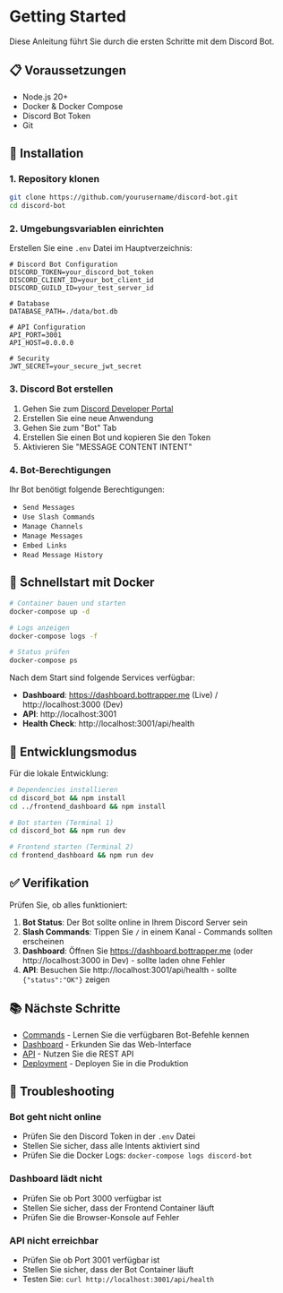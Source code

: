 # Getting Started

Diese Anleitung führt Sie durch die ersten Schritte mit dem Discord Bot.

## 📋 Voraussetzungen

- Node.js 20+
- Docker & Docker Compose
- Discord Bot Token
- Git

## 🔧 Installation

### 1. Repository klonen

```bash
git clone https://github.com/yourusername/discord-bot.git
cd discord-bot
```

### 2. Umgebungsvariablen einrichten

Erstellen Sie eine `.env` Datei im Hauptverzeichnis:

```env
# Discord Bot Configuration
DISCORD_TOKEN=your_discord_bot_token
DISCORD_CLIENT_ID=your_bot_client_id
DISCORD_GUILD_ID=your_test_server_id

# Database
DATABASE_PATH=./data/bot.db

# API Configuration
API_PORT=3001
API_HOST=0.0.0.0

# Security
JWT_SECRET=your_secure_jwt_secret
```

### 3. Discord Bot erstellen

1. Gehen Sie zum [Discord Developer Portal](https://discord.com/developers/applications)
2. Erstellen Sie eine neue Anwendung
3. Gehen Sie zum "Bot" Tab
4. Erstellen Sie einen Bot und kopieren Sie den Token
5. Aktivieren Sie "MESSAGE CONTENT INTENT"

### 4. Bot-Berechtigungen

Ihr Bot benötigt folgende Berechtigungen:
- `Send Messages`
- `Use Slash Commands`
- `Manage Channels`
- `Manage Messages`
- `Embed Links`
- `Read Message History`

## 🚀 Schnellstart mit Docker

```bash
# Container bauen und starten
docker-compose up -d

# Logs anzeigen
docker-compose logs -f

# Status prüfen
docker-compose ps
```

Nach dem Start sind folgende Services verfügbar:
- **Dashboard**: https://dashboard.bottrapper.me (Live) / http://localhost:3000 (Dev)
- **API**: http://localhost:3001
- **Health Check**: http://localhost:3001/api/health

## 🔧 Entwicklungsmodus

Für die lokale Entwicklung:

```bash
# Dependencies installieren
cd discord_bot && npm install
cd ../frontend_dashboard && npm install

# Bot starten (Terminal 1)
cd discord_bot && npm run dev

# Frontend starten (Terminal 2)
cd frontend_dashboard && npm run dev
```

## ✅ Verifikation

Prüfen Sie, ob alles funktioniert:

1. **Bot Status**: Der Bot sollte online in Ihrem Discord Server sein
2. **Slash Commands**: Tippen Sie `/` in einem Kanal - Commands sollten erscheinen
3. **Dashboard**: Öffnen Sie https://dashboard.bottrapper.me (oder http://localhost:3000 in Dev) - sollte laden ohne Fehler
4. **API**: Besuchen Sie http://localhost:3001/api/health - sollte `{"status":"OK"}` zeigen

## 📚 Nächste Schritte

- [Commands](/commands/) - Lernen Sie die verfügbaren Bot-Befehle kennen
- [Dashboard](/dashboard/) - Erkunden Sie das Web-Interface
- [API](/api/) - Nutzen Sie die REST API
- [Deployment](/deployment/) - Deployen Sie in die Produktion

## 🐛 Troubleshooting

### Bot geht nicht online
- Prüfen Sie den Discord Token in der `.env` Datei
- Stellen Sie sicher, dass alle Intents aktiviert sind
- Prüfen Sie die Docker Logs: `docker-compose logs discord-bot`

### Dashboard lädt nicht
- Prüfen Sie ob Port 3000 verfügbar ist
- Stellen Sie sicher, dass der Frontend Container läuft
- Prüfen Sie die Browser-Konsole auf Fehler

### API nicht erreichbar
- Prüfen Sie ob Port 3001 verfügbar ist
- Stellen Sie sicher, dass der Bot Container läuft
- Testen Sie: `curl http://localhost:3001/api/health`
